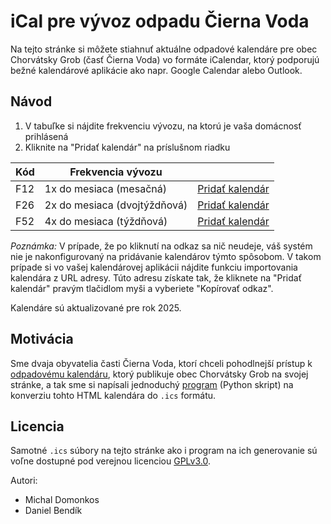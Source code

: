 # iCal pre vývoz odpadu Čierna Voda

Na tejto stránke si môžete stiahnuť aktuálne odpadové kalendáre pre obec
Chorvátsky Grob (časť Čierna Voda) vo formáte iCalendar, ktorý podporujú bežné
kalendárové aplikácie ako napr. Google Calendar alebo Outlook.

## Návod

1. V tabuľke si nájdite frekvenciu vývozu, na ktorú je vaša domácnosť prihlásená
2. Kliknite na "Pridať kalendár" na príslušnom riadku

| Kód           | Frekvencia vývozu             |                                                                           |
| ------------- | ----------------------------- | ------------------------------------------------------------------------- |
| F12           | 1x do mesiaca (mesačná)       | [Pridať kalendár](webcal://grimmaldus.github.io/chorvatan-garbage/F12.ics) |
| F26           | 2x do mesiaca (dvojtýždňová)  | [Pridať kalendár](webcal://grimmaldus.github.io/chorvatan-garbage/F26.ics) |
| F52           | 4x do mesiaca (týždňová)      | [Pridať kalendár](webcal://grimmaldus.github.io/chorvatan-garbage/F52.ics) |

*Poznámka:* V prípade, že po kliknutí na odkaz sa nič neudeje, váš systém nie
je nakonfigurovaný na pridávanie kalendárov týmto spôsobom.  V takom prípade si
vo vašej kalendárovej aplikácii nájdite funkciu importovania kalendára z URL
adresy.  Túto adresu získate tak, že kliknete na "Pridať kalendár" pravým
tlačidlom myši a vyberiete "Kopírovať odkaz".

Kalendáre sú aktualizované pre rok 2025.

## Motivácia

Sme dvaja obyvatelia časti Čierna Voda, ktorí chceli pohodlnejší prístup k
[odpadovému kalendáru](https://chorvatan.sk/odpadovy-kalendar-cierna-voda/),
ktorý publikuje obec Chorvátsky Grob na svojej stránke, a tak sme si napísali
jednoduchý [program](https://github.com/grimmaldus/chorvatan-garbage) (Python
skript) na konverziu tohto HTML kalendára do `.ics` formátu.

## Licencia

Samotné `.ics` súbory na tejto stránke ako i program na ich generovanie sú
voľne dostupné pod verejnou licenciou
[GPLv3.0](https://sk.wikipedia.org/wiki/GNU_General_Public_License).

Autori:
* Michal Domonkos
* Daniel Bendík
